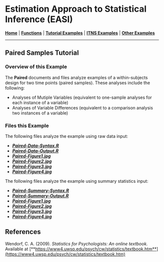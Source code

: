 # Estimation Approach to Statistical Inference (EASI)

[**Home**](https://github.com/cwendorf/EASI/) | 
[**Functions**](https://github.com/cwendorf/EASI/tree/master/A-Functions) | 
[**Tutorial Examples**](https://github.com/cwendorf/EASI/tree/master/B-TutorialExamples) | 
[**ITNS Examples**](https://github.com/cwendorf/EASI/tree/master/C-ITNSExamples) | 
[**Other Examples**](https://github.com/cwendorf/EASI/tree/master/D-OtherExamples)

---

## Paired Samples Tutorial

### Overview of this Example

The **Paired** documents and files analyze examples of a within-subjects design for two time points (paired samples). These analyses include the following:

- Analyses of Mutiple Variables (equivalent to one-sample analyses for each instance of a variable)
- Analyses of Variable Differences (equivalent to a comparison analysis two instances of a variable)

### Files this Example
  
The following files analyze the example using raw data input:

- [**_Paired-Data-Syntax.R_**](./Paired-Data-Syntax.R)
- [**_Paired-Data-Output.R_**](./Paired-Data-Output.R)
- [**_Paired-Figure1.jpg_**](./Paired-Figure1.jpg)
- [**_Paired-Figure2.jpg_**](./Paired-Figure2.jpg)
- [**_Paired-Figure3.jpg_**](./Paired-Figure3.jpg) 
- [**_Paired-Figure4.jpg_**](./Paired-Figure4.jpg) 

The following files analyze the example using summary statistics input:

- [**_Paired-Summary-Syntax.R_**](./Paired-Summary-Syntax.R)
- [**_Paired-Summary-Output.R_**](./Paired-Summary-Output.R)
- [**_Paired-Figure1.jpg_**](./Paired-Figure1.jpg)
- [**_Paired-Figure2.jpg_**](./Paired-Figure2.jpg)
- [**_Paired-Figure3.jpg_**](./Paired-Figure3.jpg) 
- [**_Paired-Figure4.jpg_**](./Paired-Figure4.jpg) 

## References

Wendorf, C. A. (2009). _Statistics for Psychologists: An online textbook._ Available at [**https://www4.uwsp.edu/psych/cw/statistics/textbook.htm**](https://www4.uwsp.edu/psych/cw/statistics/textbook.htm)
